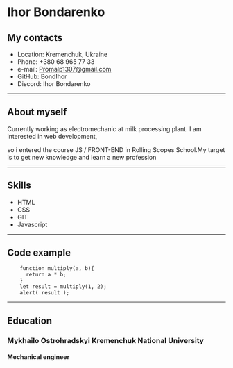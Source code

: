 # Ihor Bondarenko

## My contacts

* Location: Kremenchuk, Ukraine
* Phone: +380 68 965 77 33
* e-mail: Promalp1307@gmail.com
* GitHub: BondIhor
* Discord: Ihor Bondarenko  
***  
## About myself  
Currently working as electromechanic at milk processing plant. I am interested in web development, 

so i entered the course JS / FRONT-END in Rolling Scopes School.My target is to get new knowledge and learn a new profession

---

## Skills
* HTML
* CSS
* GIT
* Javascript

***

## Code example
```
    function multiply(a, b){
      return a * b;
    }
    let result = multiply(1, 2);
    alert( result );
```
---
## Education
### Mykhailo Ostrohradskyi Kremenchuk National University
#### Mechanical engineer

